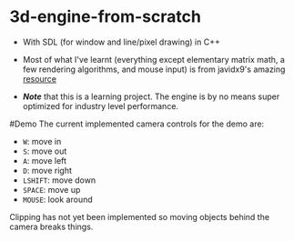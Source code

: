 # 3d-engine-from-scratch
- With SDL (for window and line/pixel drawing) in C++

- Most of what I've learnt (everything except elementary matrix math, a few rendering algorithms, and mouse input) is from javidx9's amazing [resource](https://www.youtube.com/watch?v=ih20l3pJoeU&list=RDCMUC-yuWVUplUJZvieEligKBkA&index=3)


- _**Note**_ that this is a learning project. The engine is by no means super optimized for industry level performance.

#Demo
The current implemented camera controls for the demo are:
- `W`: move in 
- `S`: move out
- `A`: move left
- `D`: move right
- `LSHIFT`: move down
- `SPACE`: move up
- `MOUSE`: look around

Clipping has not yet been implemented so moving objects behind the camera breaks things.

